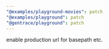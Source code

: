 ```yaml
---
"@examples/playground-movies": patch
"@examples/playground": patch
"@gentrace/playground": patch
---
```


enable production url for basepath etc.
